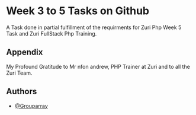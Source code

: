 
# Week 3 to 5 Tasks on Github

A Task done in partial fulfillment of the requirments for Zuri Php Week 5 Task and Zuri FullStack Php Training.
## Appendix

My Profound Gratitude to Mr nfon andrew, PHP Trainer at Zuri and to all the Zuri Team.


## Authors

- [@Grouparray ](https://github.com/joshiyke)

